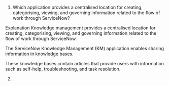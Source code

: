 1. Which application provides a centralised location for creating, categorising, viewing, and governing information related to the flow of work through ServiceNow?

Explanation
Knowledge management provides a centralised location for creating, categorising, viewing, and governing information related to the flow of work through ServiceNow.

The ServiceNow Knowledge Management (KM) application enables sharing information in knowledge bases.

These knowledge bases contain articles that provide users with information such as self-help, troubleshooting, and task resolution.

2. 